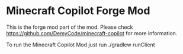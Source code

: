 # Minecraft Copilot Forge Mod

This is the forge mod part of the mod.
Please check https://github.com/DemyCode/minecraft-copilot for more information.

To run the Minecraft Copilot Mod just run ./gradlew runClient
